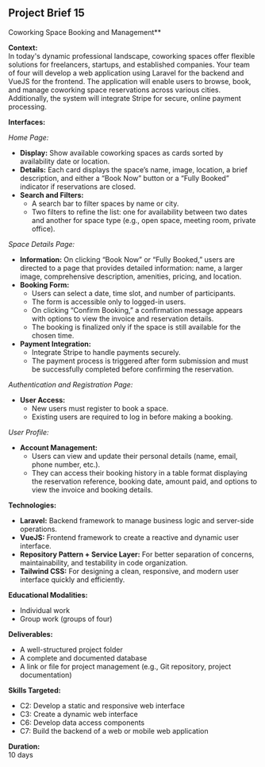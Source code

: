 ## Project Brief 15  
Coworking Space Booking and Management**

**Context:**  
In today's dynamic professional landscape, coworking spaces offer flexible solutions for freelancers, startups, and established companies. Your team of four will develop a web application using Laravel for the backend and VueJS for the frontend. The application will enable users to browse, book, and manage coworking space reservations across various cities. Additionally, the system will integrate Stripe for secure, online payment processing.

**Interfaces:**

*Home Page:*  
- **Display:** Show available coworking spaces as cards sorted by availability date or location.  
- **Details:** Each card displays the space’s name, image, location, a brief description, and either a “Book Now” button or a “Fully Booked” indicator if reservations are closed.  
- **Search and Filters:**  
  - A search bar to filter spaces by name or city.  
  - Two filters to refine the list: one for availability between two dates and another for space type (e.g., open space, meeting room, private office).

*Space Details Page:*  
- **Information:** On clicking “Book Now” or “Fully Booked,” users are directed to a page that provides detailed information: name, a larger image, comprehensive description, amenities, pricing, and location.  
- **Booking Form:**  
  - Users can select a date, time slot, and number of participants.  
  - The form is accessible only to logged-in users.  
  - On clicking “Confirm Booking,” a confirmation message appears with options to view the invoice and reservation details.  
  - The booking is finalized only if the space is still available for the chosen time.  
- **Payment Integration:**  
  - Integrate Stripe to handle payments securely.  
  - The payment process is triggered after form submission and must be successfully completed before confirming the reservation.

*Authentication and Registration Page:*  
- **User Access:**  
  - New users must register to book a space.  
  - Existing users are required to log in before making a booking.

*User Profile:*  
- **Account Management:**  
  - Users can view and update their personal details (name, email, phone number, etc.).  
  - They can access their booking history in a table format displaying the reservation reference, booking date, amount paid, and options to view the invoice and booking details.

**Technologies:**  
- **Laravel:** Backend framework to manage business logic and server-side operations.  
- **VueJS:** Frontend framework to create a reactive and dynamic user interface.  
- **Repository Pattern + Service Layer:** For better separation of concerns, maintainability, and testability in code organization.  
- **Tailwind CSS:** For designing a clean, responsive, and modern user interface quickly and efficiently.

**Educational Modalities:**  
- Individual work  
- Group work (groups of four)

**Deliverables:**  
- A well-structured project folder  
- A complete and documented database  
- A link or file for project management (e.g., Git repository, project documentation)

**Skills Targeted:**  
- C2: Develop a static and responsive web interface  
- C3: Create a dynamic web interface  
- C6: Develop data access components  
- C7: Build the backend of a web or mobile web application

**Duration:**  
10 days
